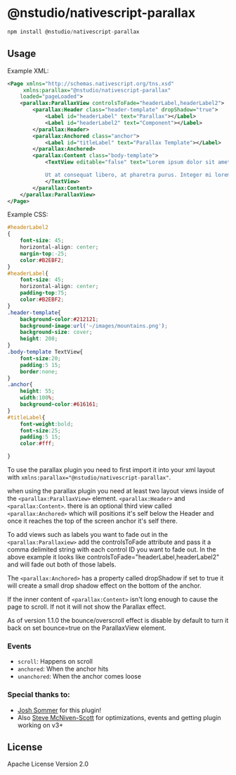# @nstudio/nativescript-parallax

```javascript
npm install @nstudio/nativescript-parallax
```

## Usage

Example XML:

```xml
<Page xmlns="http://schemas.nativescript.org/tns.xsd"
	 xmlns:parallax="@nstudio/nativescript-parallax"
	loaded="pageLoaded">
  	<parallax:ParallaxView controlsToFade="headerLabel,headerLabel2">
		<parallax:Header class="header-template" dropShadow="true">
			<Label id="headerLabel" text="Parallax"></Label>
			<Label id="headerLabel2" text="Component"></Label>
		</parallax:Header>
		<parallax:Anchored class="anchor">
			<Label id="titleLabel" text="Parallax Template"></Label>
		</parallax:Anchored>
		<parallax:Content class="body-template">
			<TextView editable="false" text="Lorem ipsum dolor sit amet, consectetur adipiscing elit. Ut scelerisque, est in viverra vehicula, enim lacus fermentum mi, vel tincidunt libero diam quis nulla. In sem tellus, eleifend quis egestas at, ultricies a neque. Cras facilisis lacinia velit ut lacinia. Phasellus fermentum libero et est ultricies venenatis sit amet ac lectus. Curabitur faucibus nisi id tellus vehicula luctus. Class aptent taciti sociosqu ad litora torquent per conubia nostra, per inceptos himenaeos. Nunc condimentum est id nibh volutpat tempor. Phasellus sodales velit vel dui feugiat, eget tincidunt tortor sollicitudin. Donec nec risus in purus interdum eleifend. Praesent placerat urna aliquet orci suscipit laoreet. In ac purus nec sapien rhoncus egestas.

			Ut at consequat libero, at pharetra purus. Integer mi lorem, luctus eget porttitor vitae, pharetra et urna. Morbi et euismod lacus. Vestibulum a massa odio. Aenean at neque hendrerit, consequat sem et, congue mi. Sed egestas, ante feugiat lacinia tempus, lacus lorem laoreet magna, a hendrerit augue leo vitae risus. Integer ornare odio nec libero elementum malesuada. Cras sem sapien, aliquet eget nibh molestie, finibus dictum augue. Nulla mi metus, finibus id arcu nec, molestie venenatis libero. Morbi a pharetra odio. Maecenas viverra, quam at sollicitudin sodales, diam purus lacinia dolor, vitae scelerisque erat mi nec nibh. Quisque egestas et nunc in pharetra. Sed vitae tincidunt justo, dictum tincidunt nisi. Quisque tempus dolor urna, et mattis velit porta vitae.">
			</TextView>
		</parallax:Content>
	</parallax:ParallaxView>
</Page>
```

Example CSS:

```css
#headerLabel2
{
	font-size: 45;
	horizontal-align: center;
	margin-top:-25;
	color:#B2EBF2;
}
#headerLabel{
	font-size: 45;
	horizontal-align: center;
	padding-top:75;
	color:#B2EBF2;
}
.header-template{
	background-color:#212121;
	background-image:url('~/images/mountains.png');
	background-size: cover;
	height: 200;
}
.body-template TextView{
	font-size:20;
	padding:5 15;
	border:none;
}
.anchor{
	height: 55;
	width:100%;
	background-color:#616161;
}
#titleLabel{
	font-weight:bold;
	font-size:25;
	padding:5 15;
	color:#fff;

}
```

To use the parallax plugin you need to first import it into your xml layout with `xmlns:parallax="@nstudio/nativescript-parallax"`.

when using the parallax plugin you need at least two layout views inside of the `<parallax:ParallaxView>` element. `<parallax:Header>` and `<parallax:Content>`. there is an optional third view called `<parallax:Anchored>` which will positions it's self below the Header and once it reaches the top of the screen anchor it's self there.

To add views such as labels you want to fade out in the `<parallax:Parallaxiew>` add the controlsToFade attribute and pass it a comma delimited string with each control ID you want to fade out. In the above example it looks like controlsToFade="headerLabel,headerLabel2" and will fade out both of those labels.

The `<parallax:Anchored>` has a property called dropShadow if set to true it will create a small drop shadow effect on the bottom of the anchor.

If the inner content of `<parallax:Content>` isn't long enough to cause the page to scroll. If not it will not show the Parallax effect.

As of version 1.1.0 the bounce/overscroll effect is disable by default to turn it back on set bounce=true on the ParallaxView element.

### Events

- `scroll`: Happens on scroll
- `anchored`: When the anchor hits
- `unanchored`: When the anchor comes loose

### Special thanks to:
 
- [Josh Sommer](https://github.com/JoshDSommer/nativescript-parallax) for this plugin!
- Also [Steve McNiven-Scott](https://github.com/sitefinitysteve) for optimizations, events and getting plugin working on v3+

## License

Apache License Version 2.0
